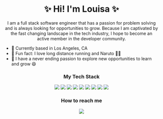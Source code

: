 

<!--
### Hi there 👋
**Louisaflor/Louisaflor** is a ✨ _special_ ✨ repository because its `README.md` (this file) appears on your GitHub profile.

Here are some ideas to get you started:

- 🔭 I’m currently working on ...
- 🌱 I’m currently learning ...
- 👯 I’m looking to collaborate on ...
- 🤔 I’m looking for help with ...
- 💬 Ask me about ...
- 📫 How to reach me: ...
- 😄 Pronouns: ...
- ⚡ Fun fact: ...
-->

<h1 align='center'>
   ✨ Hi! I'm Louisa ✨
</h1>

<p align='center'>
 I am a full stack software engineer that has a passion for problem solving and is always looking for opportunities to grow. Because I am captivated by the fast changing landscape in the tech industry, I hope to become an active member in the developer community.
</p>

- 📍 Currently based in Los Angeles, CA
- 🗿 Fun fact: I love long distance running and Naruto 🫶🏽
- 🌱 I have a never ending passion to explore new opportunities to learn and grow 😄

<h3 align='center'>
My Tech Stack
</h3>

<p align='center'>
<img src="https://img.shields.io/badge/React-20232A?style=for-the-badge&logo=react&logoColor=61DAFB" />
<img src="https://img.shields.io/badge/react_native-%2320232a.svg?style=for-the-badge&logo=react&logoColor=%2361DAFB" />
<img src="https://img.shields.io/badge/Javascript-F7DF1E?style=for-the-badge&logo=javascript&logoColor=61DAFB" />
<img src="https://img.shields.io/badge/Typescript-3178C6?style=for-the-badge&logo=typescript&logoColor=61DAFB" />
<img src="https://img.shields.io/badge/PostgreSQL-316192?style=for-the-badge&logo=postgresql&logoColor=white" /> 
<img src="https://img.shields.io/badge/MySQL-005C84?style=for-the-badge&logo=mysql&logoColor=white" />
<img src="https://img.shields.io/badge/MongoDB-4EA94B?style=for-the-badge&logo=mongodb&logoColor=white" />
<img src="https://img.shields.io/badge/Express.js-000000?style=for-the-badge&logo=express&logoColor=white" />
<img src="https://img.shields.io/badge/Node.js-339933?style=for-the-badge&logo=nodedotjs&logoColor=white" />

<h3 align='center'>

  How to reach me 
</h3>
<p align='center'>
<a href="https://www.linkedin.com/in/louisa-yonzon/"> 
<img src="https://img.shields.io/badge/linkedin-%230077B5.svg?&style=for-the-badge&logo=linkedin&logoColor=white" />
</a>
</p> 






 






